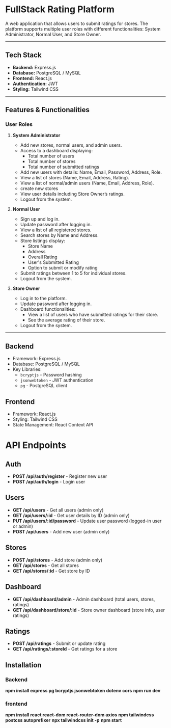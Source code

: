 # FullStack Rating Platform

A web application that allows users to submit ratings for stores. The platform supports multiple user roles with different functionalities: System Administrator, Normal User, and Store Owner.

---

## Tech Stack

- **Backend:** Express.js  
- **Database:** PostgreSQL / MySQL  
- **Frontend:** React.js  
- **Authentication:** JWT  
- **Styling:** Tailwind CSS  

---

## Features & Functionalities

### User Roles

1. **System Administrator**
   - Add new stores, normal users, and admin users.
   - Access to a dashboard displaying:
     - Total number of users
     - Total number of stores
     - Total number of submitted ratings
   - Add new users with details: Name, Email, Password, Address, Role.
   - View a list of stores (Name, Email, Address, Rating).
   - View a list of normal/admin users (Name, Email, Address, Role).
   - create new stores 
   - View user details including Store Owner’s ratings.
   - Logout from the system.

2. **Normal User**
   - Sign up and log in.
   - Update password after logging in.
   - View a list of all registered stores.
   - Search stores by Name and Address.
   - Store listings display:
     - Store Name
     - Address
     - Overall Rating
     - User's Submitted Rating
     - Option to submit or modify rating
   - Submit ratings between 1 to 5 for individual stores.
   - Logout from the system.

3. **Store Owner**
   - Log in to the platform.
   - Update password after logging in.
   - Dashboard functionalities:
     - View a list of users who have submitted ratings for their store.
     - See the average rating of their store.
   - Logout from the system.

---

## Backend

- Framework: Express.js  
- Database: PostgreSQL / MySQL  
- Key Libraries:
  - `bcryptjs` - Password hashing  
  - `jsonwebtoken` - JWT authentication  
  - `pg` - PostgreSQL client  

## Frontend

- Framework: React.js 
- Styling: Tailwind CSS 
- State Management: React Context API  

# API Endpoints

## Auth
- **POST /api/auth/register** - Register new user
- **POST /api/auth/login** - Login user

## Users
- **GET /api/users** - Get all users (admin only)
- **GET /api/users/:id** - Get user details by ID (admin only)
- **PUT /api/users/:id/password** - Update user password (logged-in user or admin)
- **POST /api/users** - Add new user (admin only)

## Stores
- **POST /api/stores** - Add store (admin only)
- **GET /api/stores** - Get all stores
- **GET /api/stores/:id** - Get store by ID

## Dashboard
- **GET /api/dashboard/admin** - Admin dashboard (total users, stores, ratings)
- **GET /api/dashboard/store/:id** - Store owner dashboard (store info, user ratings)

## Ratings
- **POST /api/ratings** - Submit or update rating
- **GET /api/ratings/:storeId** - Get ratings for a store


## Installation

### Backend
**npm install express pg bcryptjs jsonwebtoken dotenv cors**
**npm run dev**

### frontend

 **npm install react react-dom react-router-dom axios**
 **npm tailwindcss postcss autoprefixer**
 **npx tailwindcss init -p**
 **npm start**


